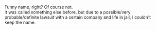 Funny name, right? Of course not.<br />
It was called something else before, but due to a possible/very probable/definite lawsuit with a certain company and life in jail, I couldn't keep the name.
